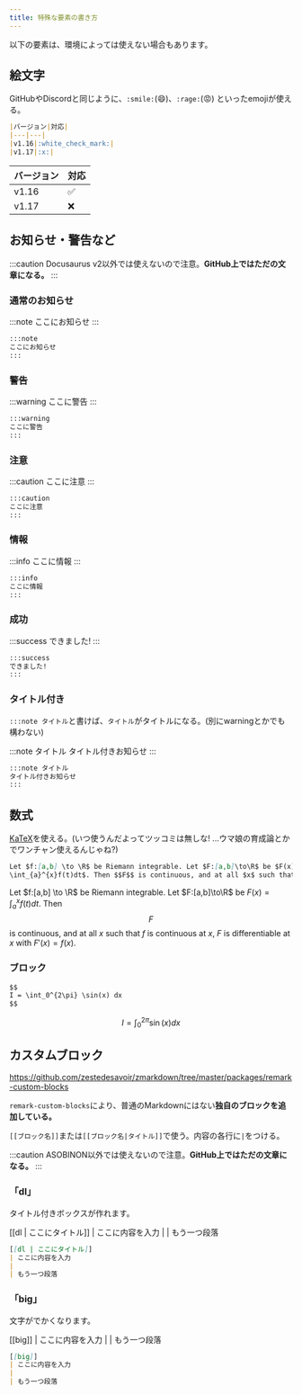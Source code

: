 ```yaml
---
title: 特殊な要素の書き方
---
```


以下の要素は、環境によっては使えない場合もあります。

## 絵文字

GitHubやDiscordと同じように、`:smile:`(:smile:)、`:rage:`(:rage:) といったemojiが使える。

```md
|バージョン|対応|
|---|---|
|v1.16|:white_check_mark:|
|v1.17|:x:|
```

|バージョン|対応|
|---|---|
|v1.16|:white_check_mark:|
|v1.17|:x:|

## お知らせ・警告など
:::caution
Docusaurus v2以外では使えないので注意。**GitHub上ではただの文章になる。**
:::

### 通常のお知らせ
:::note
ここにお知らせ
:::

```md
:::note
ここにお知らせ
:::
```

### 警告
:::warning
ここに警告
:::

```md
:::warning
ここに警告
:::
```

### 注意
:::caution
ここに注意
:::

```md
:::caution
ここに注意
:::
```

### 情報
:::info
ここに情報
:::

```md
:::info
ここに情報
:::
```

### 成功
:::success
できました!
:::

```md
:::success
できました!
:::
```

### タイトル付き

`:::note タイトル`と書けば、`タイトル`がタイトルになる。(別にwarningとかでも構わない)

:::note タイトル
タイトル付きお知らせ
:::

```md
:::note タイトル
タイトル付きお知らせ
:::
```

## 数式

[KaTeX](https://katex.org/)を使える。(いつ使うんだよってツッコミは無しな! ...ウマ娘の育成論とかでワンチャン使えるんじゃね?)

```md
Let $f:[a,b] \to \R$ be Riemann integrable. Let $F:[a,b]\to\R$ be $F(x)=
\int_{a}^{x}f(t)dt$. Then $$F$$ is continuous, and at all $x$ such that $f$ is continuous at $x$, $F$ is differentiable at $x$ with $F'(x)=f(x)$.
```

Let $f:[a,b] \to \R$ be Riemann integrable. Let $F:[a,b]\to\R$ be $F(x)=
\int_{a}^{x}f(t)dt$. Then $$F$$ is continuous, and at all $x$ such that $f$ is continuous at $x$, $F$ is differentiable at $x$ with $F'(x)=f(x)$.

### ブロック

```md
$$
I = \int_0^{2\pi} \sin(x) dx
$$
```

$$
I = \int_0^{2\pi} \sin(x) dx
$$

## カスタムブロック

https://github.com/zestedesavoir/zmarkdown/tree/master/packages/remark-custom-blocks

`remark-custom-blocks`により、普通のMarkdownにはない**独自のブロックを追加している。**

`[[ブロック名]]`または`[[ブロック名|タイトル]]`で使う。内容の各行に`|`をつける。

:::caution
ASOBINON以外では使えないので注意。**GitHub上ではただの文章になる。**
:::
### 「dl」

タイトル付きボックスが作れます。

[[dl | ここにタイトル]]
| ここに内容を入力
|
| もう一つ段落

```md
[[dl | ここにタイトル]]
| ここに内容を入力
|
| もう一つ段落
```

### 「big」

文字がでかくなります。

[[big]]
| ここに内容を入力
|
| もう一つ段落

```md
[[big]]
| ここに内容を入力
|
| もう一つ段落
```

